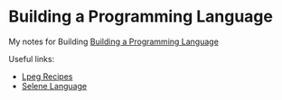 # Building a Programming Language

My notes for Building [Building a Programming Language](https://classpert.com/classpertx/courses/building-a-programming-language/cohort)

Useful links:
- [Lpeg Recipes](http://lua-users.org/wiki/LpegRecipes)
- [Selene Language](https://github.com/Exegetech/bapl2-class-language)
